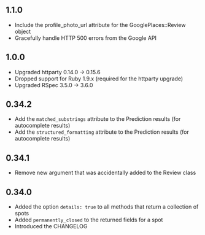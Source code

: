 ## 1.1.0

- Include the profile_photo_url attribute for the GooglePlaces::Review object
- Gracefully handle HTTP 500 errors from the Google API

## 1.0.0

- Upgraded httparty 0.14.0 -> 0.15.6
- Dropped support for Ruby 1.9.x (required for the httparty upgrade)
- Upgraded RSpec 3.5.0 -> 3.6.0

## 0.34.2

- Add the `matched_substrings` attribute to the Prediction results (for autocomplete results)
- Add the `structured_formatting` attribute to the Prediction results (for autocomplete results)

## 0.34.1

- Remove new argument that was accidentally added to the Review class

## 0.34.0

- Added the option `details: true` to all methods that return a collection of spots
- Added `permanently_closed` to the returned fields for a spot
- Introduced the CHANGELOG
